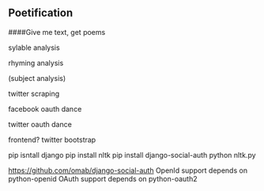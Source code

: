 Poetification
----

####Give me text, get poems



sylable analysis

rhyming analysis

(subject analysis)

twitter scraping

facebook oauth dance

twitter oauth dance

frontend? twitter bootstrap


pip isntall django
pip install nltk
pip install django-social-auth
python nltk.py



https://github.com/omab/django-social-auth
OpenId support depends on python-openid
OAuth support depends on python-oauth2


